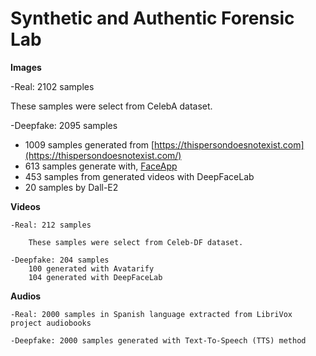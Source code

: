 # Synthetic and Authentic Forensic Lab

**Images**

 -Real: 2102 samples

  These samples were select from CelebA dataset.

 -Deepfake: 2095 samples

  - 1009 samples generated from [https://thispersondoesnotexist.com](https://thispersondoesnotexist.com/)
  - 613 samples generate with, [FaceApp](https://play.google.com/store/apps/details?id=io.faceapp&pcampaignid=web_share)
  - 453 samples from generated videos with DeepFaceLab
  - 20 samples by Dall-E2
	
		
	
**Videos**

	-Real: 212 samples
		
		These samples were select from Celeb-DF dataset.
		
	-Deepfake: 204 samples
		100 generated with Avatarify
		104 generated with DeepFaceLab
	
	
**Audios**

	-Real: 2000 samples in Spanish language extracted from LibriVox project audiobooks
		
	-Deepfake: 2000 samples generated with Text-To-Speech (TTS) method
